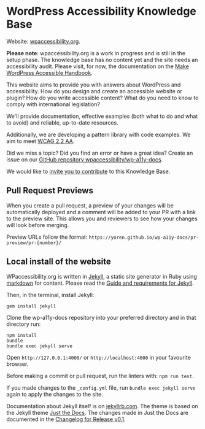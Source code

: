 # WordPress Accessibility Knowledge Base

Website: [wpaccessibility.org](https://wpaccessibility.org).

**Please note**: wpaccessibility.org is a work in progress and is still in the setup phase. The knowledge base has no content yet and the site needs an accessibility audit. Please visit, for now, the documentation on the [Make WordPress Accessible Handbook](https://make.wordpress.org/accessibility/handbook/).

This website aims to provide you with answers about WordPress and accessibility. How do you design and create an accessible website or plugin? How do you write accessible content? What do you need to know to comply with international legislation?

We'll provide documentation, effective examples (both what to do and what to avoid) and reliable, up-to-date resources.

Additionally, we are developing a pattern library with code examples. We aim to meet [WCAG 2.2 AA](https://www.w3.org/WAI/WCAG22/quickref/).

Did we miss a topic? Did you find an error or have a great idea? Create an issue on our [GitHub repository wpaccessibility/wp-a11y-docs](https://github.com/wpaccessibility/wp-a11y-docs/issues/).

We would like to [invite you to contribute](/docs/contribute/) to this Knowledge Base.

## Pull Request Previews

When you create a pull request, a preview of your changes will be automatically deployed and a comment will be added to your PR with a link to the preview site. This allows you and reviewers to see how your changes will look before merging.

Preview URLs follow the format: `https://yoren.github.io/wp-a11y-docs/pr-preview/pr-{number}/`

## Local install of the website

WPaccessibility.org is written in [Jekyll](https://jekyllrb.com), a static site generator in Ruby using [markdown](https://www.markdownguide.org/) for content.
Please read the [Guide and requirements for Jekyll](https://jekyllrb.com/docs/installation/#requirements).

Then, in the terminal, install Jekyll:
```
gem install jekyll
```

Clone the wp-a11y-docs repository into your preferred directory and in that directory run:
```
npm install
bundle
bundle exec jekyll serve 
```

Open `http://127.0.0.1:4000/` or `http://localhost:4000` in your favourite browser.

Before making a commit or pull request, run the linters with: `npm run test`.

If you made changes to the `_config.yml` file, run `bundle exec jekyll serve` again to apply the changes to the site.

Documentation about Jekyll itself is on [jekyllrb.com](https://jekyllrb.com/docs/). The theme is based on the Jekyll theme [Just the Docs](https://just-the-docs.com/). The changes made in Just the Docs are documented in the [Changelog for Release v0.1](/CHANGELOG/#release-v01).
